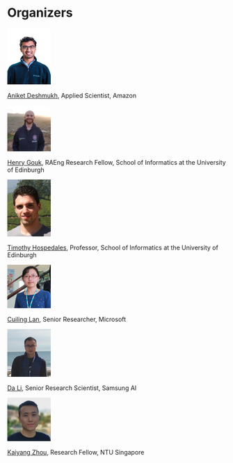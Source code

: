 # Organizers

<img src="images/aniket.jpg" alt="aniket" width="100"/>  

[Aniket Deshmukh](https://aniketde.github.io), Applied Scientist, Amazon

<img src="images/henry.png" alt="henry" width="100"/>  

[Henry Gouk](https://www.henrygouk.com), RAEng Research Fellow, School of Informatics at the University of Edinburgh


<img src="images/Hospedales_T.jpg" alt="Hospedales" width="100"/>  

[Timothy Hospedales](https://homepages.inf.ed.ac.uk/thospeda/), Professor, School of Informatics at the University of Edinburgh


<img src="images/cuiling.png" alt="cuiling" width="100"/>  

[Cuiling Lan](https://www.microsoft.com/en-us/research/people/culan/), Senior Researcher, Microsoft


<img src="images/Da.jpeg" alt="Da" width="100"/>  

[Da Li](https://dali-dl.github.io), Senior Research Scientist, Samsung AI 


<img src="images/ky.png" alt="ky" width="100"/>  

[Kaiyang Zhou](https://kaiyangzhou.github.io), Research Fellow, NTU Singapore
